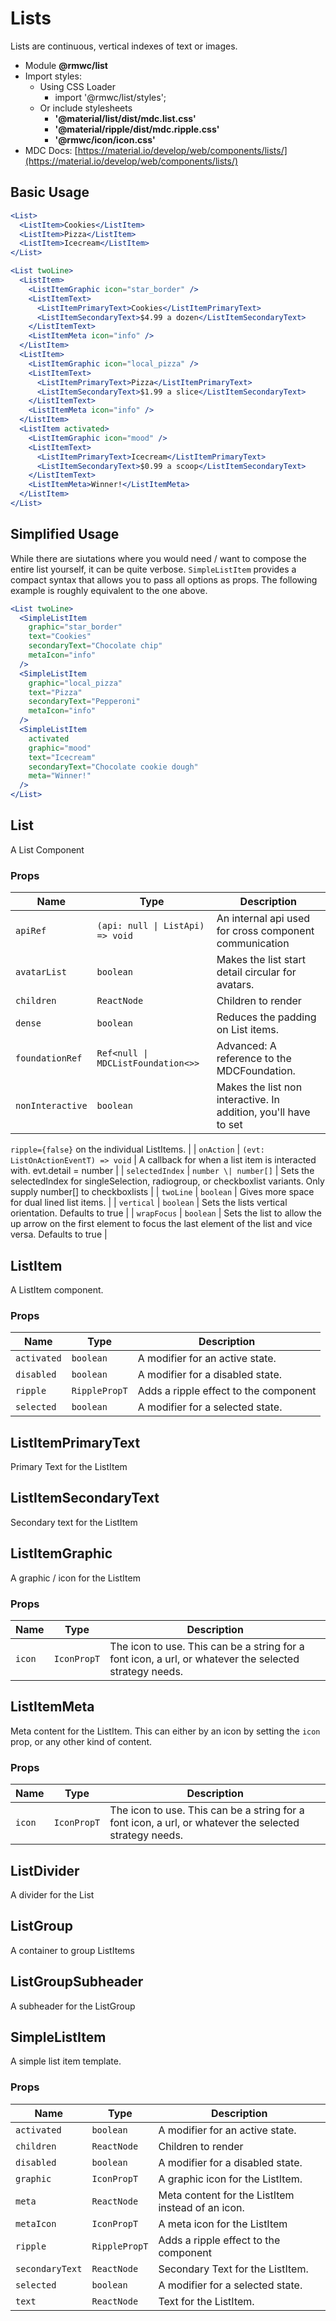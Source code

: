 # Lists

Lists are continuous, vertical indexes of text or images.

- Module **@rmwc/list**
- Import styles:
  - Using CSS Loader
    - import '@rmwc/list/styles';
  - Or include stylesheets
    - **'@material/list/dist/mdc.list.css'**
    - **'@material/ripple/dist/mdc.ripple.css'**
    - **'@rmwc/icon/icon.css'**
- MDC Docs: [https://material.io/develop/web/components/lists/](https://material.io/develop/web/components/lists/)

## Basic Usage

```jsx
<List>
  <ListItem>Cookies</ListItem>
  <ListItem>Pizza</ListItem>
  <ListItem>Icecream</ListItem>
</List>
```

```jsx
<List twoLine>
  <ListItem>
    <ListItemGraphic icon="star_border" />
    <ListItemText>
      <ListItemPrimaryText>Cookies</ListItemPrimaryText>
      <ListItemSecondaryText>$4.99 a dozen</ListItemSecondaryText>
    </ListItemText>
    <ListItemMeta icon="info" />
  </ListItem>
  <ListItem>
    <ListItemGraphic icon="local_pizza" />
    <ListItemText>
      <ListItemPrimaryText>Pizza</ListItemPrimaryText>
      <ListItemSecondaryText>$1.99 a slice</ListItemSecondaryText>
    </ListItemText>
    <ListItemMeta icon="info" />
  </ListItem>
  <ListItem activated>
    <ListItemGraphic icon="mood" />
    <ListItemText>
      <ListItemPrimaryText>Icecream</ListItemPrimaryText>
      <ListItemSecondaryText>$0.99 a scoop</ListItemSecondaryText>
    </ListItemText>
    <ListItemMeta>Winner!</ListItemMeta>
  </ListItem>
</List>
```

## Simplified Usage

While there are siutations where you would need / want to compose the entire list yourself, it can be quite verbose. `SimpleListItem` provides a compact syntax that allows you to pass all options as props. The following example is roughly equivalent to the one above.

```jsx
<List twoLine>
  <SimpleListItem
    graphic="star_border"
    text="Cookies"
    secondaryText="Chocolate chip"
    metaIcon="info"
  />
  <SimpleListItem
    graphic="local_pizza"
    text="Pizza"
    secondaryText="Pepperoni"
    metaIcon="info"
  />
  <SimpleListItem
    activated
    graphic="mood"
    text="Icecream"
    secondaryText="Chocolate cookie dough"
    meta="Winner!"
  />
</List>
```

## List

A List Component

### Props

| Name             | Type                               | Description                                                     |
| ---------------- | ---------------------------------- | --------------------------------------------------------------- |
| `apiRef`         | `(api: null \| ListApi) => void`   | An internal api used for cross component communication          |
| `avatarList`     | `boolean`                          | Makes the list start detail circular for avatars.               |
| `children`       | `ReactNode`                        | Children to render                                              |
| `dense`          | `boolean`                          | Reduces the padding on List items.                              |
| `foundationRef`  | `Ref<null \| MDCListFoundation<>>` | Advanced: A reference to the MDCFoundation.                     |
| `nonInteractive` | `boolean`                          | Makes the list non interactive. In addition, you'll have to set |

`ripple={false}`
on the individual ListItems. |
| `onAction` | `(evt: ListOnActionEventT) => void` | A callback for when a list item is interacted with. evt.detail = number |
| `selectedIndex` | `number \| number[]` | Sets the selectedIndex for singleSelection, radiogroup, or checkboxlist variants. Only supply number[] to checkboxlists |
| `twoLine` | `boolean` | Gives more space for dual lined list items. |
| `vertical` | `boolean` | Sets the lists vertical orientation. Defaults to true |
| `wrapFocus` | `boolean` | Sets the list to allow the up arrow on the first element to focus the
last element of the list and vice versa. Defaults to true |

## ListItem

A ListItem component.

### Props

| Name        | Type          | Description                           |
| ----------- | ------------- | ------------------------------------- |
| `activated` | `boolean`     | A modifier for an active state.       |
| `disabled`  | `boolean`     | A modifier for a disabled state.      |
| `ripple`    | `RipplePropT` | Adds a ripple effect to the component |
| `selected`  | `boolean`     | A modifier for a selected state.      |

## ListItemPrimaryText

Primary Text for the ListItem

## ListItemSecondaryText

Secondary text for the ListItem

## ListItemGraphic

A graphic / icon for the ListItem

### Props

| Name   | Type        | Description                                                                                            |
| ------ | ----------- | ------------------------------------------------------------------------------------------------------ |
| `icon` | `IconPropT` | The icon to use. This can be a string for a font icon, a url, or whatever the selected strategy needs. |

## ListItemMeta

Meta content for the ListItem. This can either by an icon by setting the
`icon`
prop, or any other kind of content.

### Props

| Name   | Type        | Description                                                                                            |
| ------ | ----------- | ------------------------------------------------------------------------------------------------------ |
| `icon` | `IconPropT` | The icon to use. This can be a string for a font icon, a url, or whatever the selected strategy needs. |

## ListDivider

A divider for the List

## ListGroup

A container to group ListItems

## ListGroupSubheader

A subheader for the ListGroup

## SimpleListItem

A simple list item template.

### Props

| Name            | Type          | Description                                       |
| --------------- | ------------- | ------------------------------------------------- |
| `activated`     | `boolean`     | A modifier for an active state.                   |
| `children`      | `ReactNode`   | Children to render                                |
| `disabled`      | `boolean`     | A modifier for a disabled state.                  |
| `graphic`       | `IconPropT`   | A graphic icon for the ListItem.                  |
| `meta`          | `ReactNode`   | Meta content for the ListItem instead of an icon. |
| `metaIcon`      | `IconPropT`   | A meta icon for the ListItem                      |
| `ripple`        | `RipplePropT` | Adds a ripple effect to the component             |
| `secondaryText` | `ReactNode`   | Secondary Text for the ListItem.                  |
| `selected`      | `boolean`     | A modifier for a selected state.                  |
| `text`          | `ReactNode`   | Text for the ListItem.                            |
